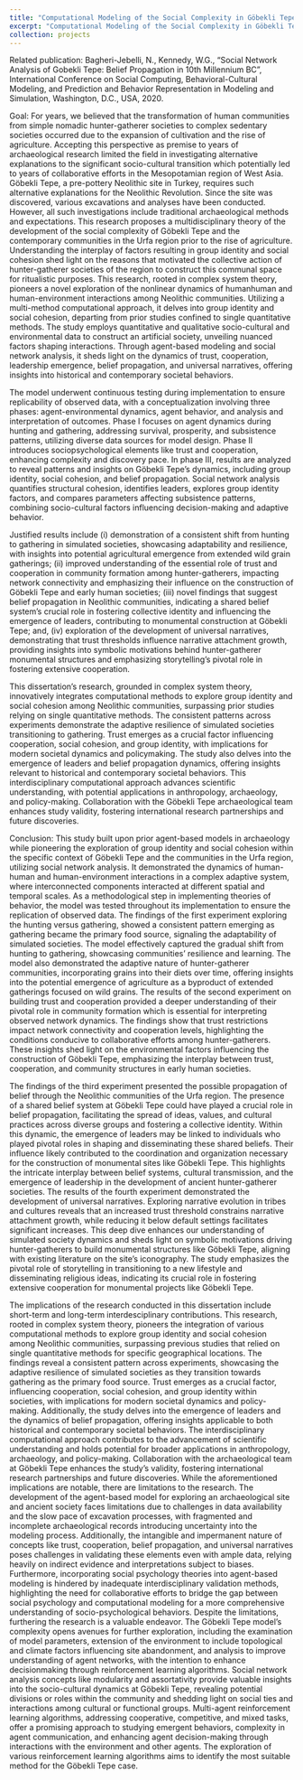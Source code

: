 ```yaml
---
title: "Computational Modeling of the Social Complexity in Göbekli Tepe and Earliest Neolithic Communities"
excerpt: "Computational Modeling of the Social Complexity in Göbekli Tepe and Earliest Neolithic Communities<br/><img src='experiments-hierarchy.png'>"
collection: projects
---
```


Related publication: Bagheri-Jebelli, N., Kennedy, W.G., “Social Network Analysis of Gobekli Tepe: Belief Propagation in 10th Millennium BC”, International Conference on Social Computing, Behavioral-Cultural Modeling, and Prediction and Behavior Representation in Modeling and Simulation, Washington, D.C., USA, 2020.

Goal: For years, we believed that the transformation of human communities from simple nomadic hunter-gatherer societies to complex sedentary societies occurred due to the expansion of cultivation and the rise of agriculture. Accepting this perspective as premise to years of archaeological research limited the field in investigating alternative explanations to the significant socio-cultural transition which potentially led to years of collaborative efforts in the Mesopotamian region of West Asia. Göbekli Tepe, a pre-pottery Neolithic site in Turkey, requires such alternative explanations for the Neolithic Revolution. Since the site was discovered, various excavations and analyses have been conducted. However, all such investigations include traditional archaeological methods and expectations. This research proposes a multidisciplinary theory of the development of the social complexity of Göbekli Tepe and the contemporary communities in the Urfa region prior to the rise of agriculture. Understanding the interplay of factors resulting in group identity and social cohesion shed light on the reasons that motivated the collective action of hunter-gatherer societies of the region to construct this communal space for ritualistic purposes. This research, rooted in complex system theory, pioneers a novel exploration of the nonlinear dynamics of humanhuman and human-environment interactions among Neolithic communities. Utilizing a multi-method computational approach, it delves into group identity and social cohesion, departing from prior studies confined to single quantitative methods. The study employs quantitative and qualitative socio-cultural and environmental data to construct an artificial society, unveiling nuanced factors shaping interactions. Through agent-based modeling and social network analysis, it sheds light on the dynamics of trust, cooperation, leadership emergence, belief propagation, and universal narratives, offering insights into historical and
contemporary societal behaviors.

The model underwent continuous testing during implementation to ensure replicability of observed data, with a conceptualization involving three phases: agent-environmental dynamics, agent behavior, and analysis and interpretation of outcomes. Phase I focuses on agent dynamics during hunting and gathering, addressing survival, prosperity, and subsistence patterns, utilizing diverse data sources for model design. Phase II introduces sociopsychological elements like trust and cooperation, enhancing complexity and discovery pace. In phase III, results are analyzed to reveal patterns and insights on Göbekli Tepe’s dynamics, including group identity, social cohesion, and belief propagation. Social network analysis
quantifies structural cohesion, identifies leaders, explores group identity factors, and compares parameters affecting subsistence patterns, combining socio-cultural factors influencing decision-making and adaptive behavior.

Justified results include (i) demonstration of a consistent shift from hunting to gathering in simulated societies, showcasing adaptability and resilience, with insights into potential agricultural emergence from extended wild grain gatherings; (ii) improved understanding of the essential role of trust and cooperation in community formation among hunter-gatherers, impacting network connectivity and emphasizing their influence on the construction of Göbekli Tepe and early human societies; (iii) novel findings that suggest belief propagation in Neolithic communities, indicating a shared belief system’s crucial role in fostering collective identity and influencing the emergence of leaders, contributing to monumental construction at Göbekli Tepe; and, (iv) exploration of the development of universal narratives, demonstrating that trust thresholds influence narrative attachment growth, providing insights into symbolic motivations behind hunter-gatherer monumental structures and emphasizing storytelling’s pivotal role in fostering extensive cooperation.

This dissertation’s research, grounded in complex system theory, innovatively integrates computational methods to explore group identity and social cohesion among Neolithic communities, surpassing prior studies relying on single quantitative methods. The consistent patterns across experiments demonstrate the adaptive resilience of simulated societies transitioning to gathering. Trust emerges as a crucial factor influencing cooperation, social cohesion, and group identity, with implications for modern societal dynamics and policymaking. The study also delves into the emergence of leaders and belief propagation dynamics, offering insights relevant to historical and contemporary societal behaviors. This interdisciplinary computational approach advances scientific understanding, with potential applications in anthropology, archaeology, and policy-making. Collaboration with the Göbekli Tepe archaeological team enhances study validity, fostering international research partnerships and future discoveries.

Conclusion: This study built upon prior agent-based models in archaeology while pioneering the exploration of group identity and social cohesion within the specific context of Göbekli Tepe and the communities in the Urfa region, utilizing social network analysis. It demonstrated the dynamics of human-human and human-environment interactions in a complex adaptive system, where interconnected components interacted at different spatial and temporal scales. As a methodological step in implementing theories of behavior, the model was tested throughout its implementation to ensure the replication of observed data. The findings of the first experiment exploring the hunting versus gathering, showed a consistent pattern emerging as gathering became the primary food source, signaling the adaptability of simulated societies. The model effectively captured the gradual
shift from hunting to gathering, showcasing communities’ resilience and learning. The model also demonstrated the adaptive nature of hunter-gatherer communities, incorporating grains into their diets over time, offering insights into the potential emergence of agriculture as a byproduct of extended gatherings focused on wild grains. The results of the second experiment on building trust and cooperation provided a deeper understanding of their pivotal role in community formation which is essential for interpreting observed network dynamics. The findings show that trust restrictions impact network connectivity and cooperation levels, highlighting the conditions conducive to collaborative efforts among hunter-gatherers. These insights shed light on the environmental factors influencing the construction of Göbekli Tepe, emphasizing the interplay between trust, cooperation, and community structures in early human societies.

The findings of the third experiment presented the possible propagation of belief through the Neolithic communities of the Urfa region. The presence of a shared belief system at Göbekli Tepe could have played a crucial role in belief propagation, facilitating the spread of ideas, values, and cultural practices across diverse groups and fostering a collective identity. Within this dynamic, the emergence of leaders may be linked to individuals who played pivotal roles in shaping and disseminating these shared beliefs. Their influence likely contributed to the coordination and organization necessary for the construction of monumental sites like Göbekli Tepe. This highlights the intricate interplay between belief systems, cultural transmission, and the emergence of leadership in the development of ancient hunter-gatherer societies. The results of the fourth experiment demonstrated the development of universal narratives. Exploring narrative evolution in tribes and cultures reveals that an increased trust threshold constrains narrative attachment growth, while reducing it below default settings facilitates significant increases. This deep dive enhances our understanding of simulated society dynamics and sheds light on symbolic motivations driving hunter-gatherers to build monumental structures like Göbekli Tepe, aligning with existing literature on the site’s iconography. The study emphasizes the pivotal role of storytelling in transitioning to a new lifestyle and disseminating religious ideas, indicating its crucial role in fostering extensive cooperation for monumental projects like Göbekli Tepe.

The implications of the research conducted in this dissertation include short-term and long-term interdesciplinary contributions. This research, rooted in complex system theory, pioneers the integration of various computational methods to explore group identity and social cohesion among Neolithic communities, surpassing previous studies that relied on single quantitative methods for specific geographical locations. The findings reveal a consistent pattern across experiments, showcasing the adaptive resilience of simulated societies as they transition towards gathering as the primary food source. Trust emerges as a crucial factor, influencing cooperation, social cohesion, and group identity within societies, with implications for modern societal dynamics and policy-making. Additionally, the study delves into the emergence of leaders and the dynamics of belief propagation, offering insights applicable to both historical and contemporary societal behaviors. The interdisciplinary computational
approach contributes to the advancement of scientific understanding and holds potential for broader applications in anthropology, archaeology, and policy-making. Collaboration with the archaeological team at Göbekli Tepe enhances the study’s validity, fostering international research partnerships and future discoveries. While the aforementioned implications are notable, there are limitations to the research. The development of the agent-based model for exploring an archaeological site and ancient society faces limitations due to challenges in data availability and the slow pace of excavation processes, with fragmented and incomplete archaeological records introducing uncertainty into the modeling process. Additionally, the intangible and impermanent nature of concepts like trust, cooperation, belief propagation, and universal narratives poses challenges in validating these elements even with ample data, relying heavily on indirect evidence and interpretations subject to biases. Furthermore, incorporating social psychology theories into agent-based modeling is hindered by inadequate interdisciplinary validation methods, highlighting the need for collaborative efforts to bridge the gap between social psychology and computational modeling for a more comprehensive understanding of socio-psychological behaviors. Despite the limitations, furthering the research is a valuable endeavor. The Göbekli Tepe model’s complexity opens avenues for further exploration, including the examination of model parameters, extension of the environment to include topological and climate factors influencing site abandonment, and analysis to improve understanding of agent networks, with the intention to enhance decisionmaking through reinforcement learning algorithms. Social network analysis concepts like modularity and assortativity provide valuable insights into the socio-cultural dynamics at Göbekli Tepe, revealing potential divisions or roles within the community and shedding light on social ties and interactions among cultural or functional groups. Multi-agent reinforcement learning algorithms, addressing cooperative, competitive, and mixed tasks, offer a promising approach to studying emergent behaviors, complexity in agent communication, and enhancing agent decision-making through interactions with the environment and other agents. The exploration of various reinforcement learning algorithms aims to identify the most suitable method for the Göbekli Tepe case.
